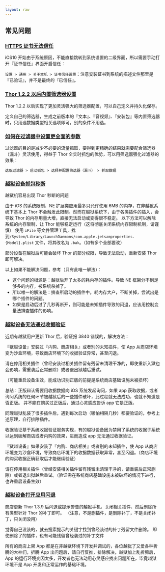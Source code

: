 ```yaml
---
layout: raw
---
```


## 常见问题

### [HTTPS 证书无法信任]()

iOS10 开始由于系统原因，不能直接跳转到系统设置的二级界面，所以需要手动打开『证书信任』界面开启信任：

`设置 > 通用 > 关于本机 > 证书信任设置`：注意安装证书到系统的描述文件那里是『已验证』，并不是最终的『已信任』。


### [Thor 1.2.2 以后内置筛选器设置]()

Thor 1.2.2 以后实现了更加灵活强大的筛选器配置，可以自己定义并持久化保存。

定义自己的筛选器，生成之前版本的『文本』、『音视频』、『安装包』等内置筛选器时，只用选数据类型相关选项即可，别的条件不用选。


### [如何在过滤器中设置更全面的参数]()

过滤器的目的是减少不必要的流量抓取，要得到更精确的结果就需要配合筛选器（漏斗）灵活使用，得益于 Thor 全实时抓包的优势，可以用筛选器强化过滤器的效果：

`选取过滤器 > 启动抓包 > 选择并配置筛选器（漏斗） > 抓取数据`


### [越狱设备抓包秒断]()

越狱机容易出现 Thor 秒断的问题

由于 iOS 的系统限制，NE 扩展类应用最多只允许使用 6MB 的内存，在非越狱系统下基本上 Thor 不会触发此限制。然而在越狱系统下，由于各类插件的插入，会导致 Thor 的内存用量大增，直接无法启动或变得很不稳定。
以下方法可以解除系统的内存限制，让 Thor 能够稳定运行（这将彻底关闭系统内存限制机制，请谨慎）
使用 `iFile` 等文件管理工具，找到`/System/Library/LaunchDaemons/com.apple.jetsamproperties.{Model}.plist` 文件，将其改名为 `.bak`。（如有多个全部要改）

部分设备在越狱后可能会破坏 Thor 的部分权限，导致无法启动，重新安装 Thor 即可解决。

以上如果不能解决问题，参考（只有此唯一解法）：
* 这个问题的根源是：越狱后开了太多的耗内存的插件。导致 NE 框架分不到足够多的内存，被系统杀掉了。
* 所以唯一的解法是：排查所启动的插件中，耗内存大户，不断关掉，尝试出是哪个插件的问题。
* 如果是启动后过了几秒再断开，则可能是未知插件导致的闪退，应该用控制变量法排查插件的影响。


### [越狱设备无法通过收据验证]()

近期有越狱用户更新 Thor  后，验证报 3840 错误的，解决方法：

『狱越设备』安装过『内购、商店相关』或者别的未知插件，使 App 从商店环境变为沙盒环境，导致商店环境下的收据验证异常，甚至闪退。

请在停用相关插件（曾经安装过相关插件留有残留未清理干净的，即使重新入獄也会影响，需重装后正常删除）或者退出狱越后重试。

（可能重启设备生效，能成功识别正版的前提是系统商店基础设施未被损坏）

总结：正版辩认需要用收据数据向 iOS 系统发起询问，如果 app 获取收据，或者询问系统的任何环节被越狱后的一些插件破坏，此过程就无法成功，也就不知道是否正版。
并不能在购买过正版后，通过心灵感应告诉 app 它是正版。


同理越狱乱装了很多插件后，遇到每次启动（哪怕相隔几秒）都要验证的，参考上述原理，自行排除插件。

收据验证基于系统收据验证服务实现，有的越狱设备因为禁用了系统的收据子系统以达到破解商店或者内购的效果，进而造成 app 无法通过收据验证。

『狱越设备』如果安装了『内购、商店相关』或者别的未知插件，使 App 从商店环境变为沙盒环境，导致商店环境下的收据数据获取异常，甚至闪退。（商店环境的购买收据正确获取后才能继续验证）

请在停用相关插件（曾经安装相关插件留有残留未清理干净的，请重装后正常删除）或者退出狱越后重试。（验证需在系统商店基础设施未被破坏的情况下进行，也许重启设备生效）


### [越狱设备打开应用闪退]()

商店更新 Thor 1.3.9 后闪退或提示警告的越狱手机，关闭相关插件，然后删除所有类型针对 Thor 的补丁即可。
（注意，不是删插件，是删除补丁，不是关闭补丁，只关闭没用）

觉得自己没装的，就去搜索提示的关键字找到曾经装过的补丁残留文件删除。
即使删除了的插件，也有可能残留曾经装过的补丁文件

所有的商店上架 App 都是在非越狱环境下开发并调试的，各位越狱了又爱各种折腾的大神们，折腾 App 出问题后，请自行反推，排除解决，越狱加上乱折腾后，App 的运行环境变因太多，开发者也无法动用心灵感应找出问题所在，毕竟越狱环境不是 App 开发和正常运作的基础环境。